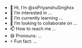 - 👋 Hi, I’m @xxPriyanshuSinghxx
- 👀 I’m interested in ...
- 🌱 I’m currently learning ...
- 💞️ I’m looking to collaborate on ...
- 📫 How to reach me ...
- 😄 Pronouns: ...
- ⚡ Fun fact: ...

<!---
xxPriyanshuSinghxx/xxPriyanshuSinghxx is a ✨ special ✨ repository because its `README.md` (this file) appears on your GitHub profile.
You can click the Preview link to take a look at your changes.
--->

